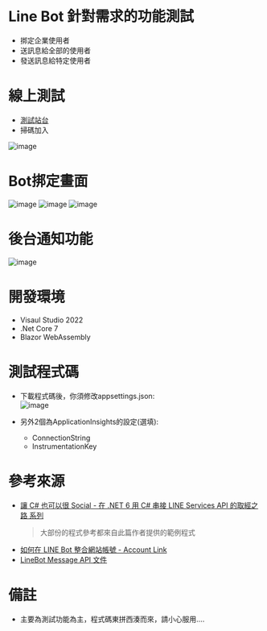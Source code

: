 # Line Bot 針對需求的功能測試
* 挷定企業使用者
* 送訊息給全部的使用者
* 發送訊息給特定使用者

# 線上測試
* [測試站台](https://linebotpoc.azurewebsites.net/)
* 掃碼加入  

![image](https://user-images.githubusercontent.com/5724118/201879056-c55a7f46-d8d3-4c28-98d0-8af8d29ca745.png)


# Bot挷定畫面
![image](https://user-images.githubusercontent.com/5724118/201878205-7b84b818-1e1f-45c7-bbf5-f9d6ea184715.png)
![image](https://user-images.githubusercontent.com/5724118/201878328-65128a6c-443b-4219-b12a-15edc2c64d90.png)
![image](https://user-images.githubusercontent.com/5724118/201878389-dd2eb21c-6a25-47e2-ac93-6212dcf9dd49.png)


# 後台通知功能
![image](https://user-images.githubusercontent.com/5724118/201876996-435bdef0-bb5d-4070-b45f-1817b34383f1.png)

# 開發環境
* Visaul Studio 2022
* .Net Core 7
* Blazor WebAssembly

# 測試程式碼
* 下載程式碼後，你須修改appsettings.json:   
![image](https://user-images.githubusercontent.com/5724118/202625043-06301e7a-be5d-4e03-84f2-fb8fcd3d2eef.png)

* 另外2個為ApplicationInsights的設定(選填):
  * ConnectionString
  * InstrumentationKey




# 參考來源
* [讓 C# 也可以很 Social - 在 .NET 6 用 C# 串接 LINE Services API 的取經之路 系列](https://ithelp.ithome.com.tw/users/20151616/ironman/5866?page=1)
  > 大部份的程式參考都來自此篇作者提供的範例程式
* [如何在 LINE Bot 整合網站帳號 - Account Link](https://ithelp.ithome.com.tw/articles/10229907)
* [LineBot Message API 文件](https://developers.line.biz/en/reference/messaging-api/)

# 備註
* 主要為測試功能為主，程式碼東拼西湊而來，請小心服用....
